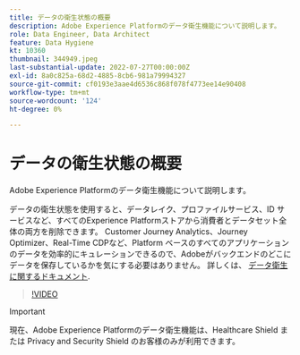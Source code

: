 ```yaml
---
title: データの衛生状態の概要
description: Adobe Experience Platformのデータ衛生機能について説明します。
role: Data Engineer, Data Architect
feature: Data Hygiene
kt: 10360
thumbnail: 344949.jpeg
last-substantial-update: 2022-07-27T00:00:00Z
exl-id: 8a0c825a-68d2-4885-8cb6-981a79994327
source-git-commit: cf0193e3aae4d6536c868f078f4773ee14e90408
workflow-type: tm+mt
source-wordcount: '124'
ht-degree: 0%

---
```


# データの衛生状態の概要

Adobe Experience Platformのデータ衛生機能について説明します。

データの衛生状態を使用すると、データレイク、プロファイルサービス、ID サービスなど、すべてのExperience Platformストアから消費者とデータセット全体の両方を削除できます。 Customer Journey Analytics、Journey Optimizer、Real-Time CDPなど、Platform ベースのすべてのアプリケーションのデータを効率的にキュレーションできるので、Adobeがバックエンドのどこにデータを保存しているかを気にする必要はありません。 詳しくは、 [データ衛生に関するドキュメント](https://experienceleague.adobe.com/docs/experience-platform/hygiene/home.html).

>[!VIDEO](https://video.tv.adobe.com/v/344949?quality=12&learn=on)

>[!IMPORTANT]
>
> 現在、Adobe Experience Platformのデータ衛生機能は、Healthcare Shield または Privacy and Security Shield のお客様のみが利用できます。
